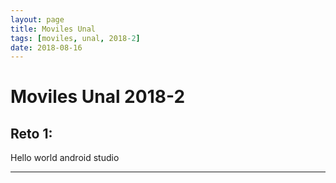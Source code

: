 ```yaml
---
layout: page
title: Moviles Unal
tags: [moviles, unal, 2018-2]
date: 2018-08-16
---
```

**Moviles Unal 2018-2**
===

## Reto 1:

Hello world android studio

---